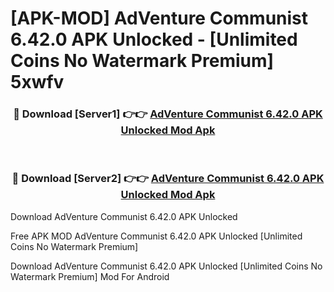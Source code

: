 # [APK-MOD] AdVenture Communist 6.42.0 APK Unlocked - [Unlimited Coins No Watermark Premium] 5xwfv



<div align="center">
<h3>🔴 Download [Server1] 👉👉 <a href="https://momento.my/?title=AdVenture_Communist_6.42.0_APK_Unlocked">AdVenture Communist 6.42.0 APK Unlocked Mod Apk</a></h3><br>

<h3>🔴 Download [Server2] 👉👉 <a href="https://momento.my/?title=AdVenture_Communist_6.42.0_APK_Unlocked">AdVenture Communist 6.42.0 APK Unlocked Mod Apk</a></h3>
</div>



Download AdVenture Communist 6.42.0 APK Unlocked 

Free APK MOD AdVenture Communist 6.42.0 APK Unlocked [Unlimited Coins No Watermark Premium]

Download AdVenture Communist 6.42.0 APK Unlocked [Unlimited Coins No Watermark Premium] Mod For Android
